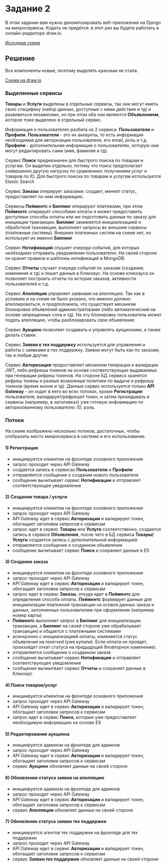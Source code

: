 # Задание 2
В этом задании вам нужно декомпозировать веб-приложения на Django на микросервисы. Кодить не придётся: в этот раз вы будете работать в онлайн-редакторе draw.io.

[Исходная схема](https://code.s3.yandex.net/software-architecture/file/arch_template_task2.drawio?etag=11d456142d50853451c2e6001736c0a8)
## Решение

Все компоненты новые, поэтому выделять красным не стала. 

[Схема на draw.io](https://viewer.diagrams.net/?tags=%7B%7D&lightbox=1&highlight=0000ff&edit=_blank&layers=1&nav=1&title=arch_template_task2.drawio#R%3Cmxfile%3E%3Cdiagram%20id%3D%22LCe462Sd5A9aS9d_lZUV%22%20name%3D%22microservices%22%3E7V3ZcuK6Fv2arjr3AcqSPD4yZuyMnc7w0kWAEBISCJDx668N2MjSNhhjywM6pypNjDGOtL3WnvcvUnv52hu3Ro%2B%2Fh53u4BdWOl%2B%2FSP0Xxlgnmv2Pc%2BR7cQQraH6kN%2B535seoA5f9n%2B7ioLI4%2Bt7vdCe%2BE6fD4WDaH%2FkPtoevr9321HesNR4PP%2F2nPQwH%2Fm8dtXpd7sBluzXgj173O9PH%2BVETG8vj%2B91%2B79H9ZqRb83deWu7Ji79k8tjqDD%2BpQ6Txi9TGw%2BF0%2Furlq9YdOKvnrsv8c82Ad70bG3dfp6E%2BcPzx1fp6qn7fj1qW0eidXZ30SourfLQG74s%2FeHGz0293BcbD99dO17kI%2BkWqn4%2F9afdy1Go7737am24fe5y%2BDBZvt8btxR5q9m%2BT6Xj47K0bsY8svq47nna%2FAv8O5K2OLVfd4Ut3Ov62T1l8oGRYZP6ZhUyVNLJY4s%2FlDunEPeuR2h5Vc%2BWqtZCLnnf95dLZLxarB6%2Fkt3G59%2Ffx4Onj%2FKN1h0sP09PL2zAr2bOXchS4AgsJbt27pyubrgxB7l%2B3WBmEgYXRLH5diJLUsuBEBeyhPxjUhoPheHYl8qA5%2F3uCR72DappRq0cXyeAtD5ZTZjO83%2BnNcNfdtxmJySgBNkMfTJ2FHNp%2FKb0r%2Btv70H2jNJmteMU%2BAZPR12zN3PftV73Zv3XlVwU7P6uN2c%2F5a%2BWXvWvm%2FGfV%2FTL73ufft%2FgoKxD2RkyZXR%2F0e6%2F267a9IV17S6vOdvVtlK4s3njpdzrOx0Hx8QuY89ULEUJJ7j%2Fy7b7O7T1WdOhB3H7r%2F03eRs9P9c7Vw9WhfcvN16fPIzHwFGWV%2FA%2BJZnDrRBQIsKyE1iluvGIQisEh953X4Ws3rCgGby%2B%2FyKktI4Q0zDJOnrvTtnNziv2XD9%2Bng%2F6rvR6uFqcsnlRq7ez%2Fm84tVHvjVqffXb63WD1mqZuz%2F4KWutOaPM72UKHQ5Lh13x2cDSf9aX%2FooMr9cDodvgBwMx2OIFSi951CGez%2Bvvjjna9sTUbzP%2FSh%2F%2BXcR3U07DtXaXzYF5ssLmKrjCPnAy9fPUe9Lrc%2BJ2q5122NOVCLXXJcDd7U%2FRoF4p5PZPBy5R6LXa5UXq7s5bRUiniQSzweCZkz%2BsGzn%2FbXKu6vAVyF3c8uXjRdDpufb79W3cvaP6vUZecne5d133JeGwFfN3%2BtUec3U%2BZD5qlb%2FRglJXemT%2BpUnjx1nAx5avr4xbx5vzo47T5Mq70%2F1sX%2BJHYrKX5S2J55kSKQesFVDkG9kjNEc0YEwcIWyxmmMNIABQtQRhzSMClgrlEwXN%2BCNCT8x4NNBiNBvOmMLE0gAxi7wAAijS9wlU3JAMVkAD1lBrBABqiQGe6qlMFQldifNezXBWL%2F4%2F706O1v92Vw0to%2Fevv6axy2TkooDCz53MrYv2XsA%2FkwGH62H1vjabnTmrbuW5Nwu%2FUy%2FFh435zfxt1J%2F4f%2BfThtTanfO91Bl%2F692%2BnTvw6G7WcPyfy%2BvSSRgWh%2BziGAXxQBflGM1KR2F8CGDZ3iyAxyii8u1HcP2Cwx7Y27l%2BfHlC%2B8z56ern%2Fci1O6ZLpACOwihEtIKCkhUREpaz4xUXnNxAQUEzUGxUQ5%2FTftfD8Nb%2BrNP4cfdy3z8%2BVxReBkBArIS2vc67%2FOpUOxhcP%2FE7lBFMXZyVLfXnxntZyTS8v3ZkL20Rr3W%2Fa%2Fr%2B8v3XG%2FPT%2FpdTh%2BaQ2As7qtybTUmtiv15zYGthi8tqaOpF18MRn%2B%2B3%2Ba2%2F%2Bbut9OqTeG45mouU8AEGnPHRb0%2FdxtzTpTqf2OUHfMrsdR2sKdaL978jTssDTbBSea4fwu8sHVnUX2VEfS64IsZ9qzwnPOTzu3f%2FnQFBt9mn33%2F9Ru7h4BCszebCxnQEEpT1oTSY%2BIRmhYMRYQM%2FD%2FDldnven%2F2LvGVZOup%2F2z4vhi73VG8biygf1fzP713OX2kcrC%2F1jeXY1wCJuBqKUd3gUiFzb2Ej3qNN5UDhtxLGeFINYSaokRGcsJRXQSXQglIuxC2SxQxLgCZeQJCEpn5Dk2mFersDcMiNUnEULNrOa5XJZopKNQFoZayKB6WvYQmda58%2FjpDHB0%2B8nazQlJZU3l3h7yb5OfxRo99CaLevxYCxY1ntjGNVmgmuusz4zwDrFQOKZeyz2lB6IBpi1Tj7tDDNJHMCiaCaU6YRjsNnBZdHWL0tu085UeDfoxQYfeSOpxda3tqBXp5WRGcojCvH99JAJszm%2BtLKA%2FU07rezt90v%2F8PX2rHM%2F%2BXfcuD8%2F6U2e8hoZX7PEzBrzaJZYWARcZLx%2BkWVYJBNhkdVyhS2%2Fa9sArMiEoiKgXAXExSMkU61A6NlrmVIlIq6yBtX8VRM6bylgA9BcEwuph9Bcc0gdjHmA%2BNQ1sSH1EIqw5I5ccAcTUocsfZEhdUDpj5hUFZI8JA3Eg1BsahUfWhObWoVC1ArkkAj8bIt0tcw%2FsGKpAIVgXMkFueACyy9chgYIl1A2QICesXGGlSQCkQiFWU%2B2AQlRUlQAxjTDKKsy0SrU7hK3aMZtvKADu5tcqhW4vdv7iWWmVcxSYhpMphWBUEBorhWWmQ3UezKzIQ%2BZDasjVDLlKgIyEUY9IZABJTrpCkMaisQmiU05xiaZexUHPAG1cwmCE3jHIWoUE08Fsgz%2FuhCTj3HqKpQKFIdRCS5LiOqd3KYCGfBupLfY2xfTrEwFil2BStUNFPu%2Bu1cpK6ahI4ItomiIaEzoyChbhr3OhvcTcAxgtayoJiEm0U3NVMCcIqts6rYKY7k%2FtxcpsFEI5DWIHdYirDLjPwOSOcS2XMp%2BiXrw9q6EMLHLKGvQMxgk2URyMtq5Ci5B3zjZij45PAfOdfiCxTwiCEVqbaXgFlgh4h1ZoDZkpc1tKIQSkEVym%2B9whtgNhdASJL1lgt6CZCej%2FAZ1ydgsA0BS21YCkRq3NV5v%2Fn6%2FTO%2FH%2Fw6O%2B7U37f3w6ixMYYgM5YdjY8%2BH5vrU%2BCc9uUA%2BuLkY2FwZyP%2BVaCB%2FtYyoKtcyhS8NSyqMj6pW9ef33c3zvam96bUn9az6AgKAjJTJSBm1i%2FFGyiYjJwQWBD0PrZf%2B4Hv%2BZfZbrRfnKV4ZS%2FOdAmNVRI%2B0c6R8UKewa37v%2Fr%2FnflyMQNoacrPYOD8CmxigxGJpcFcwGeiX8JWvQH9kJKI%2B3KRMM9obyVhbBQz3b4hSGikbAEppglEqOKNWopREqeKhVJ3CJMNf6CFRikcpQwd1KdEoBfmcJUpJlCogSl1NumOfZbez2GOZgjWk29faYHyi3FQex9M7cqzff52iVd2dJfZI7JFuqFmMDlF1sgoVl3NTx6WjCgA4N25PoxuUbBsPul2eVlsPT%2F3BJ0Jfved%2Fz%2Bawcw1m22YrK2L75BOsAn0TCLDOWlKrjIBQhvPIGZTpgajHbP4oVihXCh3c5p8y566o02jrZsvLgkH1MOF05b%2FZqxr1edU9m75R%2B7VO51n%2Fj5O%2FvEfiowiwwQgwP%2FwGq9BwcpyUACvrcUIm%2FWSi8ccaDlL8OT9Y44O8SSX9wM2SQ0hW8u2HFYaZTWBcnAlNWlddTo9%2FYeJujJqlqqP58q7MakxuuX9KN5f3BxftxmlF%2Bzpo3Rz0z9QVyQbxlB3RVF%2Fxs3QhB9sHbLAHQ34UshVcomum%2ByNsT2JcRpaGsPdje9kYlPYfrOdR5WRASKNb25tq%2BneYTLSEkqzXLCPTK9LQytRiuHe5LlNYRWWTXv0YkB5cRRwznsVvagRv%2Fub516JWNUTru0QVs073ofU%2Bd1tItWxzMfJSsbFfAbGlR1FNw%2FshbvolePdAQ52F18ez7gwuS5u1CKnTQB6cvS6a9RdBGJgszLKJLax7PwBJgDKbRHFjegVIm3EjwnpZJypS3R8ZY8fslycFb3922THtWiXJjluJUU7YMaBuSaG8o6qf9rxYyQo3rGTQyALj75wcgkE1VQiDntc%2Fa5%2BPJxePqHQ9aOw9%2FK6%2BXeXGukQmLqvEUrD7IzUCBZcx%2B%2BZl8O5ngkDB25PmZeYIdBMxyh6Bgne%2Fzry0KVLj4pv1FcHHnSTKCILh7%2FCsln08qZtAbAiL8cOCf0tebE1MtPKSJhUw%2FyBNUM%2B%2BrRm8%2FdmlSmlr5oMq19maiCmDzhpZwtamRTdWVSkL05td4dGn7s%2FGkfQZWVhY%2BlxvZ2Ih7Hl1RIwjvXWkdL%2Fao%2FOp3j%2BrG3kdtLoh9ZpW2dB0xXJ%2FpMa84B6EMFIlR4jliChChy2WJIhiH6HETlwrJVDO4LmsFT49tEaxgyUZIQY88vsesaWWNQpaAIuKKK4sJcwKdxXr4WTfXpD9UzTsvIx6xy%2B5Hb%2B9GSsQlZSp0B9Kzx4D90CyQlFZQdPKKxOykiIFUMwChnU3KGOBTvTnyQJsuIepVg9hmGKe7SiZgmUKoppl2mfEt9%2FzJkQkzBONk7bx%2FlxpDyt%2Fny4eer%2Bvqub5jvCEZZQVgyDD%2FZGe%2BQBugiSKghAF9omdqphlyr9kiHMwgVKWDE%2FQ1V90joPby1XaGOFRi8kQVNYF5pEOdYiOnzngiWchwg2ykWvYwgmmk%2Bss5Z8nKXeUiG%2B%2FNbXs%2Bq7j3%2BTgDi2yoWtSDV3XyIqG%2FDTjVbkJaOh63r0o3Vhv%2Bs0hen1o1XXz8bAvG7rKThp56%2BITqI6UC9qjZx3%2FMD0s7P0rG4DCkVyzVRBZIMNIIotElpwiixz1vC0szXLZOFjCgmEJyp6VsCRhKZewNIsge1UryqLVsy%2FvqEJNf25Sl3C8O%2F9x7iO64ZD9XCrUpWmnENVFbPEWO4D6fxLyHMTTIU0MJ9cuEYQ8IJVbQp6EvHxCnquJrcY4hUI2jcIoqYk5UKNbZWxay%2F%2BA3i6CIUoO5pAQVUSIYgqJ6ZJjTDVaVCQszXN1DBqWRKLSRd26%2B3zTnu9Pvvf39p%2BVUWXyVzrHJSoVB5VmtmL4ntA7C0MEqSlqRyAOSVe6xKFC4ZC1NvNI4hAhul8dSh%2BHpO9c4lCxcIj2IlWpuJ2yjO35dKYG5RD3%2BujP%2FeB0eqVEL6Kl6WMC0Uu6wSV6FQa9Fj6mCg7owcN8kh7psasKlspWlpgoRQUL%2FgtC9PZKfPKCwkB5ibgXoZNUdSid2e0hH%2F%2FCQOC9jVxmavICgTeEWm7dgpYbJ7bcwfGYsKnjq0cvMHrXTGtawhY4%2FIiO5K2EMKE55Ww1SvxS4L%2FM4pkMO40hBgG5PDu6Ig%2Fm%2B%2BX5%2Fp3%2BWPmojp5baTbIXLNMfuxSeeQCqwVJDPn14EJBrrsY%2BTSGGs3g%2Fd28r1diyyh7XmauynITufEaeTHta8W1ZAHvFu5xadEJbjTx1Lkm0SqlU1couvKNz%2FvlDt5zSQ%2FTvs4GlTVnUl9DfnnZd4sXdGaLwvFno3hT%2BiJIGNtlmu8qgkHcioEnz56aLfT8%2FfsTfU%2FNo8uz41J1khueBBroJQbw4EKF4MntFyp4i9KhOvB%2BQlDdRhpDCHZbq0hkrk43WIYytJMhbNb1SkvBVAtQvGBNK3ZBSF8LAe8WsLXrzKgKQukTdKghcGSvX2eIbGfPL5UftSLXOBVahUEGTkaFwad%2FlOkf8%2BD%2Bz937n4OLwXCoVnOjwiASsoVcHHgPrlT2bf3gDU6HNsH7kbZ%2B5mz9TeQmfZYF7zbA1qdztD1%2B9Uix4bf%2BFX%2F7Vd4O90628sSaSYmAn8kAHnOf7Lh5DE7mDgHPsudRSO7le05wu4sNxO8u1tWktjc4OS1syEp2O4pZSlTTH7UCBnwm1ewIlhGZAkS9J1OA8pACtL0FXytsX6Q16KOwGiiGjGkMZFYkWVMmS10lBu0gBs18mhpV9mFSlw4Kaha0XH9D3AIcWwjqJpokakENYyVqSdQqOGo1Xlr9gQSh2aADMBIhGIaCWxpLGJIwVFgYogLC%2FgtJZMLI5H2PCeLS7WttMD5RbiqP4%2BkdOdbvv06RbBQiYWlnYWknW4psBlFYAT1PyYHU2%2Bft6c1ptdZuTp9PmmQ0wJeHEqQkSO0qSFkqd5KyXZJdcYtoN4Q2IK6PlcSA7WvYQmda58%2FjpDHB0%2B8nazQlJYsDNsStt32Z%2FigwQk%2BHYNn0GibRwr8VzaZhVJtJLrjBeQP59SbAcpOEFhvzMVRc%2FjVPN60g6rmcP6Mqpxcw08foovX6YhTlIsVGb704m%2FN6PxlRj1Wn%2FwHSFQuP2or60yrTmpEp5eGdz7MvFR7GZyL3SEtU0Jh8HQSYVWDRdwwJO1%2F4ZNq7%2F6xd%2Fnv7e%2FP8%2BIrMgy8xiaerM5hUT0dz4Q4By2JCxdlqYusSIo8pD6XwwXu%2BMhdV8GJvn1W0uhAe%2BWGHKm9fwqJTCvgfpJAoIbt9BDfjF5qRFKlWfhMxcVNPy4SBMrWs23KjA7oK0Y2yDuShGqSsOjPKDdXXjHYb%2Bdqvd7Tv8dfLxflPZ3J0evRoGHoOZvhG2ACCyrpGNVaxDN92AA67xDLMwUUPgaCJZpivzcjdxRzzSHJm%2BAXNL2eWuJRzUMwChvbS0G4CViWbCsG71jwVukkxBm8B65RSPffGebXnDerj2spSskbKJBF%2FJnsUQTPLuu7HMLgwC7DE4lBN2iXjpTn67l51rl9OR8cv%2BIEcl6BYaCGoQ1eW%2F5nYz%2BREIHeAq25K7igOd1CS5s9UR6o47gDFjPdpzRwscxg3nJ%2BW66NcxQXItTB0inTm4G9tyAVzj6fkghkX0AjFAJRQYuj%2F7dbUs%2BP365%2FG3%2FrN9GZP%2B%2FjZCZvC1FT%2Fuos0KsBVl0ZFgYjBJ2l%2BQRNoVYByFmBV0EOFvOJVurSVdhOtbhchOUQEh6wEM6EkYl38%2FKs8nX20Xx7urNfBydHzW1%2BM9z0G35Lu518s0kAAFy5u93z87Bu83%2Bl0gQDvJ%2B0uEJJOt5Sc9PtAgHcbog%2BERoWnmfEOXpSF7gJJO%2BW8BhJNfzaJx5GVX76%2BjvzF%2BQS6TSm2eM0nNpG7Vb0f9YQYVG%2F3G%2BhsdK49PJt7pdO3W%2FNgsBNmGEe%2FIs0wcNWlGZZB3ogkaKzB7xc0gWYYKGfJB3caFC%2FUKGKi%2BwNHzwkoHEdEkTGyKnyITZVnECjXLg4GaVw123vWv8br5fnX3clx57lz8ZhdG4ysNF%2BJSBIAFy77Nljwfqdjg4H3I22wDHLpJpKTvg0G3q0QGyxem6p4fBlFjnxSJJAde08PbaXeKjVP7hv%2F9tTGT%2BdgWsJQJx0WnnaxoV8ERleRP2MS8KKqbuci3%2BaaMdQZwLsb3HFE9vOLoZ9fBCHRTL%2BQGFAqPC8jcbTzm4zuzNJZB5X6D3fqeak3PbwpyYJGWdCYs4LGKOM6nfhsATr4RSEllUnj18GwKAIKQuKpNgRRB7ItJepI1Ckg6sw%2BTIezPEvMs51mry3ajuKyR8xgBWqHsMs0y2CpNGB3JwheweVsErwkeBUSvOZeHy%2BGUlt8TEISRkoWIEn2ZJeQtCOQdDXpjqUl58AJwWVDKPQcWr1pb1CvHI6Pjyely9sX%2FfOvdCBJ6NkV6KG0ocK26osDmMA2xwniUqt5MLmodeq9k0GjNGi%2FHn5%2FjbLR%2BYaZ8IQ0oPONoUH%2BfjWGiB%2B4LnGndaTU%2BSZ4zwO3wxsbQi8%2B1GaNaEktftKdcLwo%2FCyDGU56w174%2Fj8ufs93QVDy3PcmgpDgsuKP0CNSduuaaTSzjLJl8qKja2UlhmhutbNv3rzoF1%2Bft9r0z8lt42z0IAbRIiwZM0NWZOIauE5xI1z8iWvB25tO4hp4PzJxLYOJa5tIjpe45u%2B6IjBxDbzbgMQ1j4bA9DWNoqe1BUNQhAVIVgODLKmSWvwJahHkxZ%2FALbSI9vy%2BqZ5Zf69HN1d%2FcensoWXWx6BvM1twvj1nCm3JA65ymDxAifaC0T6K%2FmoxaC%2BwCQ8oWEAKYh3sSu615QEhPiiR2YtMNSkTx%2Bt%2BHI4bFtC%2FmwwRBbz8FCG4XQ8oZbKjWEHhS2CJ4uVt7%2Fr451ozv%2Fe6f9v9P%2FdfHSJLYQsqWFggL4K5%2BSG8OTtZeBFhb4nu16bdeATtrzMQv7dYVxPaXAg1ZN3Fr7jqLiLIiKr5m1PqvMaSVN0FKCEyiZB6T4bN8xA2j9eMohv4eBaf5v5apz7Cz5FyG%2BctAvVKAeZIRaE9Zq4KaOprUHwzKVCTaYgS1PIFaoH18jTMMT4pL0dIcyPstMupGYCSVe4rvAY3yfmqFP%2FVlEgTAKmMgoBxYrsEurrlB124zagJmBu6Fkey094TUW%2Bbdw3N2us3q7XD2icOleyUh6Se1Utvan6%2BwxYfNNEMqMBej8HtCK779nbe6nwehXJw8%2F2nGgsYyYSJFylBZ7MNJwpg2Cs6sOFxtMsg5%2BpJe%2FxbOfn6%2BdcxKwf7b%2B0wscikkwqxYrGrAvQQMFRI74vjOQDXJUT0MA%2F4E7znK%2FNydHikY1KLvX1Tj9Wg06B0CMOl%2FxCFqNmHm03218sHdHv0eDm8ZSAdUDPKBgBEqlqOIz2LXB0%2BfF3qzfP%2BXa8xPkff%2BDbMI7c9FEVZMD866SKzAaF1gp6WGFXROLIBA7c3pWxA6H5CDMqScTDh2YAbSE76bezAuwUC90tfI%2FEnryv%2BBnPRGsGuHv3UoH5lLk6P2tap17WUmS%2BBpMHNxcofXAH7hmNArOJQ1P8c9pWP2woZVM3P9oM5uBo%2FGGJy5bdnR2gSdmK4Di4UZMFmix6D9zcdegTvRybLZ5AeN5Gc9JPlwbsNTpanR1R5nmG6pjUokzKos6tCTdqgj3iuJ%2BJyI1Mny3yjS8VFY8UI0qSX%2FQ33QV50683i5sWmQS4%2B9LfxHrn%2B3a1f1%2FYvLmslNQQx7mTaUQQuV5kkfpXnco%2FvfWlHye0uxOZJ5R3VBv328%2BPw3d7xXck7iiIkjL2lY05Ikso7gkVEJh5R7%2BUwRl%2FMUPziIpOR824IlFJXObB5NabBuQ28cZ0hlRkPzea3uAbkchL%2FjoJnGi4j7NeRXbCilWRslE2gPt7NwtwG14a%2F7z9Lg9LVT%2Bf6%2BvTns6NXm1clzCs2hFtz%2Bzr9UaCGQnMQa60wyiZreRlGtZngousMiUBtn4BqGxxHX%2Fn98f797eSr9v7TH9%2F93j95P%2FzOQm%2BVks5kv5WgiTk61HQmnsgctC5xO1PSCoMG7vnqMCjYSyWxxU66l8qWw6CzoP5GC5JusPvuVcomskHKNDEyNCfRicmRwmXNNFSEvZ%2Fcg0oMUlYRMS0Dm4ql61Aaj47LFjEUHS9%2BxlC88afaOqq8kv375lXnpfoxbfZ6N4J8xxFWmSEBka5jaJ1y4DoO3N6UXMfQ%2FaTtOu50H1rvc%2B1bOo43l5v046rg3QY4jun05SpFZGowkSmcr7nChWUV15pC1Fu0BdX013N4H%2BTHkhVvSFgEafI3VITdxhBGxaBrXR60rNsW%2BartP6r9vX%2FGEX4x80KJCAvkRHChss%2BJwfubDieC9yM5MXOcuIncpM%2BJ4N0GcOLqLCPJiUlwYgRpCsGJSaUYgXcrJgF3e04UaSeCC5X9DNzg%2Fc0QJ6adgSs5cSu5ySgnBuTfKhQPqv4SWfu1GZoBd4G2Vm94mrR1rn%2BcPP88XWpvj6R7abTVn7rsOxSwtRGYlqj%2BZxnov4ARUBWEUQyua3BzgxswyL5DceT%2FbC4jqkKYJEBN56QkqQygx9rgejT5%2FXlp1Zras96rPg4sObBHJgAVOAHoovtgk8mj8yfaHPZa1MSdCGTFNMlDxOQ1TyiC735%2F7EAE%2BUolEEkgKgYQueE2z5XXpKwkuukP36BH8TcbMn0fxHReSpUL3hnUaWsNNC%2B7cXUzto2Chovr%2FEfdJd8tycu%2BpD9mUHdm%2Bu%2FJ%2B0ua%2F5OI7iG6tt7T500g8yVhxmBbfn%2FXR%2FsnN3f7X0b766x2un9Ta%2B9GGyKm%2FQq2eB7VwbIPtwNx7MseTKRhUWx1Jhyd5dakEIGDJN%2BjqvlBhMY4lfpJx1p0f7VZwIOeqk9pKZIktGthnb%2Fe32CEuA1HaDcCZCHG4SIC5SlE9DX%2FjzFW2O5SKtBPzCDAk0yUpJ7kYP9NPE8y%2FSjS%2Ff2q7rPNM%2FluPIRYYcwjm1x5P01ij%2BG%2Fydvo%2BaneuXq4Onw8eGq%2BPn0eldxAXppp9sRi6A6aYJpYHAxelri1jPjjiSu2M52AInxDkN4gMqIomxZsKzvpdy2AbxfQIOrzwjzPzmMG0ypQqwLF392gwmmgVegic8u6YJHHKGJh%2BoQC0CrdYuS46Ux%2Fe%2BxUj06neFLTvuuV00H7%2FDYLRWPEc3Au1sQCVD4dbJmOk1qWECCcB2U7eMtX14yJXWwx87cbFJyhhUmbiXBopHqwTXYW7AYG6NFJNe0F7zX7A0S3XmLCr3FiuiR4s3J8aAZVyQhihU1m%2FC8vWElpkuDdhpgeyuAsH%2Feg%2B1z5u0UWTUmMsOFMehqQwZTUHE%2FwZkMkueYIq10tU6DLBLw9OR21KOjM2PmKOEMfvF0rIjwT%2F2Acb8YF37JlByHZz8AWP%2FMCWdCQk8Ts9hBu6BxhMsh7SFWAxGyxIB3Gry1ROhcozbQ%2F0RA4H10gTkOufqfMQ6V8pt5kMGbYYlABJJ2c480om3%2BKaSjLt2h3G61hhUsQMig6YG5J8XerlVp8YM2fSiCJS4o2wEaTCNANODjbxUKTKGTFBKeBNgeCO81iSClIqtKkMWhN7MfV%2FsyljeM2%2F%2B1KvUkEUVGJX1TclsBp9ZsF%2BjLKLO88ZXnv4EzYiDHn8kE971nIUbiJSRBCGPBJQAPyMI5jHCoMOoC6K0FHgk4RQWdmx9GFIsG9R3cIhFSjjAELSDAOEcgGkjgkcaigOGS5fT%2BWaX507RiToSdRygDdNIJBSg025SVISZAqHkjR3ffo6KQEKQiksMI7GxOEqHrz9hBdfF7iUe%2BpcjE6He1d9bOQOowRUy6GNSh3WAUWJpZ0VnBdIDN3GylMKXc4eM9X5w6LXeykc4fp5p909IyO0XkDilbU6eUtv3iT3c%2F7vAnwbw2Rn7w9ukVZ5fTmTYB3GyLHOOU8lODtTafsD7yfEO1YZR%2FRX0KTTDaRm%2FT7iIJ3CyTubkVqdJqJv1nN8jVZvIa76MwzRxR2kh%2BbRaJR5zdT5sv4c0kiSFaKsyfAuw2RvJwFehQ6ewK83RAJN1nkRzNj%2FBgm31USZAYIMkBwMkqQUHpvbAzp%2BsOW%2FduU4Dp73jEG5nHy83Ob%2Fg%2BGn6JbvEbgEQQyxUbgsECG8B5lglhTNzyhdhZ5YNb5DmeJWkO4OiS1ZoBagyQnq9wKuIbi4VavVo3ugUgzYx24FKYLJ4j7FuOybVAf3xF%2BXCNVKRIkXMEQxlO2ixUMETidHZVBeE4XXMGAoFLzpCoYfg9fe8M6HTcuduFCBAlRGbVPw5yECC1cQJDfSabF5CctppjZL7G2p69DSg1TsGlRqo3X6nmbWLU1X2IOIxeTxZa%2BA689AK0tzZrer4bRIrWFj0K1hlZmy9uJBSUaqmrZABQqXYkjkefv3uORdf86aJ%2FcWVe%2FH48VZCPdTnSWJhZjHpUI0DQXzl5RYlB3wJXffjLY2s53NHAwWOBOjciErhMpS2XtliNmy92u7iLa3qH92rP2p%2F76etV5RF8%2Fe%2Bcvd5not6lixQ9EWFUFOvPAZQnh9UzZlxe8m%2Bm48sD7SXtCu2xWsqXkpO%2FKA%2B82YEY7HV%2FiqQZRKijdP5rx1SnUCW4HKl8AzRuMENT8RCniLPYoUuOTGYDpcEJNAw8uT3%2F2bxo%2Fd4S0m7Wj1vttJxTTpQ3pK1fT5GZP8D2%2FEkN3cEVDkKREd%2BHovlKIEFL9zQGJzj%2BXSUE5KETwEIAKogB3Dusqh85e%2B%2F9wMZTCIfIauPB3CCSaAfYXSwiC%2F0zqP4cHVQWj9qU1eh6OL6yHwkGwqgiEYHBFJQTnH4JVJA6CQSEKgGC6355KadaVEK37JExHhGlVEQrTlfO729fTt69q9c937elMOz68%2BCweTIvUlMEVlTBdAJgWqCmDQhQwLouuclcomKazdFeAMlM24zk9vIKZFXNd5wNY6etsmNa041gvViX%2FeVGVzk31yro4PSaXXa1%2F0yqeV0QTqZKDKyqxPv9YrwlUyUEhWof1PHArK%2Bccgm5uxV8oWdkMu4uZkroZgmtitfW7m%2BtHNHn61LrHj7eNpz%2FPw%2FO93CM4Nzy4hHWB4V9wTSWG5w7DVWzojBi5WZ8CQByUovjm29Lul7ovyW2J72DMkx%2FdULzq9bXwYjByoWmpg7achFgEgFHAzoxJjWyp6Y2x1v2Hri5%2Bvt4n7fPxxWuoMvSk87cQk0dKDFMcfcOrkn2daMVuppO%2FBd%2BQVIQyiFMbyU76GVzw7cYR94%2FgmqQ7%2BtivNSqjq0F9ncrleOn%2BKxdMh9pIpFbVXhIwX317Ibo0zP2B%2Fm3c9Q7uz6%2Fqt89%2F269ZSF5myU%2FFAskPXJQQkJ0y9wXvZTrUB96PTF3OIPNtIjnpEx94t3Dqsi%2FZglCOAL7gbkWDnxV8qFB1eVgyYTwilgYR%2FsX9k%2Ffa3%2BnjydP39ftb3zI%2FMtH6miNCkVYguCjZJ8LgvUyHCMH7kUSYQSLcRHLSJ0LwbgNqeOINcXKVPL4klbV8WTBu20Rq0uC2Uvdq%2BvF0YNRaN18HtwNUalRQFriNSzIRmVAILkr2uS14L9PhNvB%2BJLdlkNs2kZz0uQ282wxw2y4n8WwiQSs7mONkeO7r9fNOa2rm3dfV4B3%2FHNfebqws8BxWuBpTTRfHdOCyZJ%2FpgnczHaYD70cyXQaZbhPJSZ%2FpwLsNcGcmHcZTqDYPCjWeg0pzYr2kjV9Yb704YvJ6Pxl5W1Qg2ttEnNKgvZP2TbtVfyrpBz%2FnQ%2FX2kTSvnrJJe7oikPbAZck%2B7QXvZjq0B96PpL0M0t4mkpM%2B7YF3m4Eo3vZ0WDD6iyBW%2FnZ8QpuJP5%2FUX34PbqeX7df6tXr8fN06DlXLkQIZiizHAJcl%2B2QYvJvpkCF4P5IMM0iGm0hO%2BmQI3m0kb%2Bc2ffgkQyaPUukz5PFlT53%2Bvvqoa1X1BXWsxkSpZYIhETOEgECDKhKDdnBZss%2BQwbuZDkOC9yMZMoMMuYnkeAzpL9USyJDg3a70khIu7kdnW27UYatBHTScn5bLqD4OZDp4edekBzYg3znxDE%2F2XluFo9YIQqq7ZJqGL%2Faibt19vmnP9yff%2B3v7z8qoMvkbqip1F0dZrSkMJdivD5SwhfmdNBC%2Fk9jtKRX7VkJTyZKaW2VTz7Q37l6eH%2B%2FM6Ko1EqEixEgEMJ40qUFVoDzIOVXUezmcUxU0samgA6zqYYbFOOpH%2BWrSHR%2FU8z7BaR3DMIMRS8jUodYD4HBEHMegJhBULAkqElSKCCqzU%2BeHam5wbscABup2KhhewOYmEl8kvhQCXyp0U6%2Ba%2FyQ6KWDHcEdFZZy%2BZgN2EJLQI6GnENBj0eFYrwWh%2B%2BEK6LX1LseUjuwYPCG%2Bqh0ZiWHTodWb9gb1yuH4%2BHhSurx90T%2F%2FhmpOKr203F7qlm8ricrXcHpxIt9OqiihjYSijdJHK8hHqyGNib8QjTd5kvLRNg1y8aG%2FjffI9e9u%2Fbq2f3EJ5zZInUPqHBnWOVZnYim74Z01VTaSq0Kx3ARtGBBOID1BwomEkxzDyQ5CCdBGSzSQBOupEkgkkOQSSNz0u9XZ5kWGGk1hehqpQgM%2BINAAaZISaCTQ5B1oLLqHKj19y430FBpoeJ0GnK4mGGoM6USNNCjPYn1mIr2o4E4GZzZKL2riXlRk7yvrRgUyR4S6UWVWmtQicqZFhGrWV3jvB8JI4TypOHVVQaahSUApKqD8oxI%2B%2BPI9t2aw6KjDYI6efuxG5p9JzCkm5kjPKw84JjhFXDTkyHixhJx8QQ6LIzsXLwYsJg2JTqCH0UQGjSWaFA5N%2FoVXdHbEdOLgh5CykQH4kaFkCT8Fg59dyKVFGPs7d2l6JtQZFcITGS9e2ypRxWy8GJiPjTUN2EzVTGovoTZXMmL8S0zEGGuKyYiEyg9bEBowVoObZUllQSoLWVQWdj5THqtMaS7RCQItD12wpgBllkkwkWCSYzCRMRusEkZrgaZiCMca2dVRYk3BsGYXvByA8mLyNpBwNJGJsxJNCoYmbsjGm0Vjn1fhzgYnbxe%2F%2B5oNQ4x3zlBMKBMlOSC6PK22Hp76g0%2BEvnrP%2F57NYeca6oPi7GHF3x2P3rH5iAPWH7twub6%2FDCrt6ZB2km04MYPaKHDiR%2FCwAT2enUIWM%2FKpZMsBoH8iyJGqxTAuANwnIGFoER5V3Hm%2FdF%2FDeqF3SCEau0PAVCDBOwQ4Nut0gzf7ubHvh5%2FtoVI%2F6WEkOg2uRd5OkvLz9vP36NS47VVbpWPj9OJstH9UB3GR3YKkZ1%2BZbEM8FVgWmDCQSRJaFwCHtiLj1ri9ECeNp%2BYHzfkfpGb%2FkCw3EEjCSmTwngduR0k1geXXVWD5zaSkMkRkNOXRYxEWFjMjXTC%2FzIlNJgNvN8xoHjmZzPlDBU4miyBYbNsNIm4yGXi3sIZgefknnsu34Z9JpvincDKDrIWGr2nJSGa4VxwAAk73IgBQxzHdC75hqI4xdv0hyjOhZwxsweqrPHCaAq9zegsZQjWTtJUN2gqQHRfP0ps5Dd8uUF%2FgmLZ0%2B3PCjbmcO%2FfIjhBUwI6uGjcplpBCmA6pEJJpZY2QQqj%2FmSQkNWuEBKX6SULKJCEFyE5WCQnI%2B6p7M56Rz4bC9NAfjcqloc2ryo6wVMA2p8FSX8MWOtM6fx4njQmefj9ZoykBvK6ovNjBhbahLbSKpQmMuD0FzeRYhmoLtriZHHGkJWhEI9bdjICQCrYSkoaudXbyenJ3it5%2BG239%2FWuy17EAacCuNCyDzAo1St3bPJMb2M5MWQeT6hTO1cKHub3x7F7RIT3svekXF0poWIlsFFSMdJYqNECKFFIGgjlxyNHw9%2F1naVC6%2BulcX5%2F%2BfHb0avOqRHjLWOeW375OfxRYGUTvCkvaDLSzCohhVJtJLjj72EILTvjVxjFEiMDVxjw583pfXlfbYlzKCMhMTWq10fHHV%2Bvrqfp9P2pZRqN3dnXSAyJCamEWG6mIWW1F3GqD97v9FCnsZuOxKVaVswP77b3WtPvZ%2Bs5GrRqrpYba5zWxfsb9XFJ1vewihm9X9bICtbY1vLPjtyqCM7w7%2FQ82H20ychLlQpQv6kHlizEotZ6UzO%2BGy5gD7juRP2VxofsxcA%2Fhby10RejKJUWUNmhQuTUKpBMGd%2BPDTZ9yuNTliLtZs9erkxYzsdgZWGlaraaSmubH1%2BZ9hpPi7f%2BmVQub8q3V5zNHveU2KbGsrBdm%2BvhawcZ668Uhg9f7ySjqIrBHWY3ktVMZj2d10LMsZicPnWYxv%2B3C5%2Fh4jrul26vb6XUjkpJSVhSF762uAbaue2zcHbSm%2FQ%2F%2FN0KMtPjSM8exR2k2luuJdXnQQoz1Mxm%2Bj9vdxeeWzBbiUobCXGraGve60xWXck8cPjxMur5zZkTqrVgobn08OTpU7p%2FMNvr8PEbX%2B%2FdvoyZkymdTTV2jkRqm6l9skwBN%2BRNSSbXz%2FuE%2Bqnye1r7%2BTFs%2F1suJ2gAS8viQWz5XVqCyD64sr%2ByjnK6szqwslMgocmVDxCI3Y4juV39647wu6wpZ%2FH47%2B90y9cXv9S%2Fq5Po39ctZd9y3%2FzDHXJodC0so9g3PQHqFTYHhrRHDMthkvBUlwlJDWJYhCpukTVjCCmAZexcde9Y7bRbimqyiRg3D37SUuPk1oxIUKJJ80DeXDzvWNXafVHEPOxjT4QmKW9iUw%2BlrXBYWk6FQwgiKlCUWXAdXFfJEMasqY%2BuiY%2BtrhnNhgyFiKhAiIJQOyhFAxRub9iplztepMkG31HMZe6WNUfu1SoXgxUdXxQTi14KLwYILUPtkAICdWBAecoPGpJ1ZluXTzpDm%2Fh5eO7NXdvztXK7k2O2ae2RxQdX9fXnB2W%2Ff9G%2FxKHzfxuXe38eDp4%2Fzj9YdLj1MTy9vvTy7uTY0P%2FHv3uORdf86aJ%2FcWVe%2FH48VhJU5gKemGWqsOofVqJqhiViNgy3KC9AMI6husIIRIs8sDzVpa8w4zWDWWbcApFBVIGoSRz0avPTBDbi2Dog1x%2FaJNtDY5%2FxHcUZQygd9BKQcj2a803Qq%2BFKnztH%2BV9j4G9JZk1CHikqTjb7BohQ77axxG3s8opQ10%2FTTiGLgZHmEpodNHAcpeqxZmNej%2BhLsSzEeaw%2FJ0vFYw%2FLId%2BgBBDL7HgFkKoyGqQnMEIJtV744Lp8%2Ba1PN3NICGbT5XFpOat34QGpLm5zX2mcTaSstovAUk23fNNIwazawJBCWT0psThFhbZltXdNeshJR4DthvzkuVzUsiPEb6D6TmjAmNfaUo010oaXRryGTEnBUVjSyUsRFhGT8Ghhoyaf7eBixPR5EYfzXXs5q3JEbw2Uf94tEPA0qz3jLKgGVsvYQ5aVcUSWwIiPM%2FewG%2FswadfIuFJ6siU4ZjA8DAc7OxGpMYPHBvPjkUWHCBqOLgksrUl9SQ4SotqEpzNCUaokz2UHC0ApCGFhlYsic%2FzA%2BwvB%2FketSSJYweD0%2Bn08863jXBNaiwCvLJ1FsRcVrc68lIQuRIbGEHCKaEz38iH2mtk5WG9srw4%2BKn39ULVn6WRt5DGvXmGnSFGHLFbXIcUedMWvUkE7kTVmKsIXRTD7a%2Bg%2B4c9iSpTUoFBfLc4N8zwxOwj%2BVPX0qRkG1GKNHY7EzKUHV%2FXIXQlCJCP2LD6yQyFoCfXL4dvPzEHHeyZsYSoCenhp5a7wzRu5txL31m%2FM6FFkSu7cF8ZQQw73vVUsr0m7SdnDgbac%2Ftg%2FMs4BtJnX%2BqlhybBXDX0aEFGCiseG2JvMP2UjqyTEgT5g%2FS2qOHsskKN8gFyCJKrh6tQ%2BezyZdaQFJV0eth%2BeWfcJ%2Ftqy8%2FGuPu61pt0OnQ%2B3yOF0Vsc1tFCAFL6lxurBoxR%2BUXuVk1fVI%2BbVULJDQFrhrWSQdBwy2g%2F328gp0TssOUQnj1zWiFgqriDGYLcF5ugbvHlTpfl6ek43249EqojcLRaEcgw1OUbQgtXDRLwOsbKcr1ecXA76BqYKgSx28c7bUW80VpfdrGg3U6Q5mdDuRhntwdZFGzbuBMOX7uVOnuafIhKrihKrTBu%2FnzKU6rRImiGNCfQNFqtNWcp4wmxFVnzdM9fgsaQ7T3x471aPTKZ7UtO965XTQPk85R0VVuGh%2BVB8ZcKmQTrK4yMnik6py%2BTgSg%2BvVK7CPAry0vMNP83gfuyRk%2FzQ4R1DVH4bj%2FTwRNAH7p%2BWSotfNk%2B5O1KRuA%2Fn9Uc6f0bjMPx8SQ7cYKSFA79%2BkCLFaOTv%2FOm600Oh5bF133zSVVIEWMRntZLhpIxNDYFweXFnecZfPleXT7QXmhN8%2BTW4qxnW3e%2F1ndHc%2B%2FGmNG6MwUwK3sb7ZqiTdS81NKcUJBeyQsBwnv%2BeWzUsKHZJDbBtXK2TPrK1TnJAZc4wNlEve4ZjLAhsuPQWZyiwCnepDD%2BSPeU3qw3gMaOVFWdUYceHtyLuywQ0yRYallw1gF5PrCw5uZIhBL5uhd1ikTS2pgS3iRJwPMLw3kbXYvELimCFUVVgIdW862JpkP%2BHeW6Kgyzt0cgm6xGIzyXWBqeTgyvIOHcIMgqBdxhqFu%2FQohqChEHQyKGNMei7VBnVa1Z8VOjNTcw%2FSXJaSves6NA9GMEbzvoMtMZqKRYWORIXFdb%2FHrtU8mFzUOvXeyaBRGrRfD7%2B%2FRil77LjMfsSCdmj811w1zLtUSBU6LrgFRqzmEm9VjTB4a2kWOIlJIOICU1mXsTrTr8zSbem9I%2F6e0yxgMln4DKJ6uK1TcSrijs3hAVlb2SY%2FF5N21okIC84BIpIcON9fHf1R8Ojx4%2Fnv0DxufZ73z1sJuD88cDYsGp4Vpx1N9Ez9stNlzedKIaZ3IK1GYWF9Lqnm66tc8bAWmTEQN6mIzbiKKxHaIP5Gi0hV11gMFhs1CSz19z7BZnUr8Sb5gw8cLgblEa4OWBVoYoArC3jMGL4zqEQJPrkkrsRlp9fZ%2Bll1%2F8s%2FpxHTbWC17BYAtNIXzGgyEzeuTFyCdL9aiw0gWTK5TFxweyGPX8YTcd8n3fG%2F1%2B6nTMJdyBXhql4MDdCFk0rDBeUqzKRrCRvhYIN1UXhaYnqwsb7LaeZgYzju2LghE%2FjXYIcOJEcJRY7Emm3TVbtrbGeqEarPSk7bQgZaaQcrbalZyIQBLL79XFgLWcOMWbTsxBK7hczYu%2Fpqa1fDOmvtrjmfRXEr5tYuoCDwwYJcNr9UkeZXncEWzQABJmUcQ652wZUbrlntm75Ou5eZCowt27sohagi5kp%2BgAJxrxugGI9xQfrTEtPyuxixKTDLE17agjgHVR370U9zBzyktrJJzqtDBq2olRW0RUsiJ2kUeW3w3EiH1%2Bw%2BQ5GOYCs6vUgHZm2DyJWWbDXLsq1W%2FLFxWGJ5R1cusYDoTMKarbmKi4zDS8v7erQUdaFtqlRXZ54WQP8h7DREp68KLz6io%2Bbx1ycuLXiV%2BIoGEsb%2BbEM6N%2F8U66yLMHwTbX3dpZKGdN5TlEtI53L6sWYYKUM67zfQ0y1Q9IoDvALFTZmFxnzvgybXFNWDfS6Ji2UZ3sqeLwj11lpaCUlYuecdbHJBjAzwDua9ONvyDlUX7%2B%2BsalrRrRibxPyVb87lBRox9ebtIbr4vMSj3lPlYnQ62rvqQ91Vs%2BeLJgqLrVxRRn4IDxfEVcQTnsgOGfDS8q4iSXjSxRyR6rwyEU%2B%2BseDKEVjIQ8yfyP9YWMuNVrvRR93Uy4RXqFUD8WtvLE%2BNf%2Fkhp2lSo2HpFlc16qmuU2BUoY5bxZ3walmkbLEyIX7GKywTISpu8%2F9IEnYeXWYeSShNLZFHkmY7%2BzU9j9mjRpX6SVfw6DRPF%2Fc5Jbqa3ec0OOFtMmq9goLSnj9ejpCMe%2Fet%2F%2By%2FxNGUmH%2F%2BN1s8ZSZVD62X%2FuB7%2FpGX4etwMt8B7%2F2l1CkLoVOcXS4tNrYyu43WeJFjd99qP%2Fdmu1by38p%2F2OlK7nw7%2FeJ%2FoBT%2Fwtpst5wkzN%2FDTnfgHGjMjo6H9pneb%2B46arOVtI%2FUndeOhaQ5a6XZy7%2FuXOSd60pNpMvg5WXm2%2BW9oy3fmW%2BX945rNdkHaOF33p%2BJv3N89iQ5R9Ds14X95ByYW1DOQfchWZ62hGD3y1xbynmXutX5oxNmMby3vHVYPkya8zgtz3TQk%2Fqrv5dvlTRruaiLx2u5hGT51uIRA9%2BznzPveI%2B6B3anZr9620Uf9AvR4jxO2jzEmz9sAYi3mavGN%2Frc%2BeWsNbVh0cFBx%2FQxA0Euu90sEJtkVrKiRmz5S4UdSR6btwNIBLU3rsK3NPAcq4yVG7Li1hut5V2ENoMbrguWajG7XitAQenI7nXux7FcZkUf3G2uXvfaSKAAyz%2BodcSqGq2Eb5ptFezzvDP1Zq7p4%2FNsKJREeKpZkxI3d8qZT0bmBdWhugQ7yHHcurdhLaJeRhcwOBi2yGq1L65Vf2n1TRwa%2FvqFX16pAA1mK1ShQC2upJRtPZ5R49B28OaeMnx4mHSTARugIye%2Ffdl3rSLCdgQ0BabKDn%2Fff5YGpaufzvX16c9nR682r4CSeL0gKwuU4QhdWd5nvaVKxBv%2FPiWJahQzn3qwzNHDogaYr3BsBm6d0zgSqKRNUhGzmNS5ubYdURHzO5NLasjhswnhJyiKvGc5n%2FC5sJfAnUvrMefdxvkEUGhtBQ6aAtcWaqYl3TrSrSPdOtKtkxm3DpvyHd2rw10pQacObAwAGVfrnQ2rusOEcjz4rPu1PoGcW%2B3BRJdfox0WJt60NPKoGbEd0UumCvT9EWqzp2haEtq0VMqW6ZaDpWNaBszcTs%2B0xDpnoJgxsUEWLUvEm5a5fMh1ziOgo5Qf8uQmZSpOM%2FsNGmeEf2DpdOO9J6LeNu8amrXXb1Zrh7VPvBhAkl4AjukiUSJRJ3LYl0K%2BS2HRqhpQ1pfHBw9hJiEQpe10AMvdNss6CoyCLQdvpBsnTS87SYlJbIirBC0nrXBik1SnCFhsEuuM5LQDprsjKWUVmYK0rh45V0%2Fa49%2FKydfPv45ZOdh%2Fa5cClC5BRZIa0yOEeLNSNx%2BrxJY9ha0Z2bh%2FEWKUOYIsbc29caUxON6ORHDQijct0qy0oOvHo8w%2BpDwHVepmKossTx9uznMghAJhIvUNmJU0aHRwcrUNsFgl2JFERZYPHC1dlEn68%2Ffo1LjtVVulY%2BP04my0f1S%2FTndgBlKZTh5Ry%2BmwwjQ%2FJ7qBE4FGpLJ47n5TskDHp%2FbnM27H0aFOkMiRc%2FDqAsPCmQlI8aauhfQdr80no6vdVuST5Z0lkK4SJtpLdGwIHnIH5yrwMQiAK3LwYBrs%2BAjAQhH6UBLeIZ%2FLjhzcynoN2FJb2RClmxF9dU4vAaZDGsJ4jcMu6bG6qY54Wfbl95CLneQV2gA0DVZZZmO3MWk5GjtMxusUFtiSlv2EKsL%2BIwVJZ%2BKaMhJTFTijDF7bgqic9gPIrK2miut4CS%2FtiombFVrLMyjds0rpnhVKvwvpcI08MifvyuOyH8jK%2FRetNxak35hqYX%2BnXhOlrd0UpE05167e8%2FamljvM2zq5ZAQNMS0EjNRXtiDNmDQ2ZE33r0ltcXFRxJab%2BgD5yhNa2q9hC51pnT%2BPk8YET7%2BfrNGUlAjgOMvj0rKAUFIFIgK8soCKWIiVJZY45Rte2eAyja0TJhaVEm740dPj6WieSunotJ92HjlkWoFWOL1cKUxSBJvDprrZeWnlRPCPXE5zlPRfqYEZuLC8rZNLAuYWViSWgQvL06%2Bay4XlSMJIO2edd37lMlGYF1mBK9u1zk5eT%2B5O0dtvo62%2Ff032OhZQZ74Mtap%2BT5Xib0cKhlpxgPfLC5di90XT7y1jGpdW%2Fd6yLZuPzuk8754zZCA27FrCqgnZc1ZCPA2KEB%2B%2B2kqE6LquKpWWShavpSAlIEgY0kmEShEfOlqmO4eZ%2BcJ0Vl497UUpwiaycWyISpJzo4ObGKLjadREPUV1s5bd2jG3B%2F%2FuJepp8DzTzUd3Wax7MLEyFFBceH05l1qdxo3tEmfggesK1KCsT52ThdibFGKvKQhUVJZgbSRWFGypCBm6aihqDN1s0fHHV%2Bvrqfp9P2pZRqN3dnXSAxtHbdj1WF%2FROnDBxSYnEXPBqRXMKVbiSjtVgaVC4AbHny3mcayB3FZfC471KoeiDLb5RcJPZoubmf1paPrbY6d6dDrFk5r2Xa%2BcDtrnt0FdE0TVIXFz1KPm2qtspmhCU9Qx2zUWoYWHOK6cMlDceZUylz41bDBKAlIEDoIDV3ZVlj1tJ5sUv1fWW%2Bm4ucYTRB%2FPvRmGDS4XHilQW86YjOlfi%2F5L1DO27LxEGv8H%3C%2Fdiagram%3E%3C%2Fmxfile%3E)

### Выделенные сервисы

**Товары** и **Услуги** выделены в отдельные сервисы, так они могут иметь свою специфику (набор данных, доступные с ними действия и тд) и развиваться независимо, но при этом оба они являются **Объявлением**, которое тоже выделено в отдельный сервис. 

Информация о пользователях разбита на 2 сервиса: **Пользователи** и **Профили**. **Пользователи** - это их аккаунты, то есть информация необходимая для авторизации пользователя, его email, роль и т.д. **Профили** - дополнительная информация о пользователях, которую они могут редактировать сами (имя, фамилия и тд). 

Сервис **Поиск** предназначен для быстрого поиска по товарам и услугам. Он выделен отдельно, потому что поиск предполагает совершенно другую нагрузку по сравнениюс получением услуг и товаров по ID. Для быстрого поиска по товарам и услугам используется Elastic Search

Сервис **Заказы** оперирует заказами: создает, меняет статус, предоставляет по ним информацию. 

Сервисы **Пейментс** и **Биллинг** оперируют платежами, при этом **Пейментс** оперирует способами оплаты и может предоставить доступные способы оплаты или же подготовить данные по заказу для инициации транзакции. **Биллинг** занимается инициализацией и обработкой транзакции, выполняет запросы во внешние сервисы (платежные системы). Внешних платежных систем на схеме нет, но использует их именно **Биллинг**

Сервис **Нотификаций** слушает очереди событий, для которых необходимо отправить уведомления пользователю. На своей стороне он хранит правила и шаблоны нотификаций в MongoDB. 

Сервис **Отчеты** случает очереди событий по заказам (создание, изменение и тд) и пишет данные в Кликхаус. На основе кликхауса он позволяет построить отчеты по истории заказов, активности пользователей и т.д. 

Сервис **Апелляции** управляет заявками на апелляцию. Так как в условиях и на схеме не было укзаано, что именно должно апеллироваться, я предположила, что существует механизм блокировки объявлений администраторами (либо автоматический на основе запрещенных слов и тд). На эту блокировку пользователь может подать апелляцию, чтобы разблокировать свое объявление. 

Сервис **Аукцион** позволяет создавать и управлять аукционами, а также делать ставки. 

Сервис **Заявки в тех поддержку** используется для управления и работы с заявками в тех поддержку. Заявки могут быть как по заказам, так и любые другие. 

Сервис **Авторизация** предоставляет механизм генерации и валидации JWT, либо рефреша токенов на основе соответствующих выдаваемых при генерации рефреш токенов. На стороне БД сервиса хранятся рефреш токены и разные возможные политики по выдаче и рефрешу токенов (время жизни и тд). Данные сервис используется только **API Gateway** - он ходит в него во всех потоках, кроме **Регистрации** пользователя, валидирует/рефрешит токен, и затем прокидывать в сервисы (например, в заголовках) уже готовую информацию по авторизованному пользователю: ID, роль.  

### Потоки

На схеме изображено несколько потоков, достаточных, чтобы отобразить место микросервиса в системе и его использование.

#### 1) Регистрация
* инициируется клиентом на фронтеде основного приложения
* запрос проходит через API Gateway
* создается запись в сервисах **Пользователи** и **Профили**
* отправляется сообщение о создании нового пользователя
* сообщение вычитывает сервис **Нотификации** и отправляет соответствующее уведомление 

#### 2) Создание товара / услуги
* инициируется клиентом на фронтеде основного приложения
* запрос проходит через API Gateway
* API Gateway идет в сервис **Авторизации** и валидирует токен, обогащает заголовки запросов к сервисам
* запрос идет в сервис **Товары** или **Услуги** соответственно, создается запись в сервисе **Объявления**, после чего в БД сервиса **Товары/Услуги** создается запись с дополнительной информацией. 
* отправляется сообщение о созданном объявлении 
* сообщение вычитывает сервис **Поиск** и сохраняет данные в ES

#### 3) Создание заказа
* инициируется клиентом на фронтеде основного приложения
* запрос проходит через API Gateway
* API Gateway идет в сервис **Авторизации** и валидирует токен, обогащает заголовки запросов к сервисам
* запрос идет в сервис **Заказы**, откуда идет в **Пейментс** для определения способа оплаты. **Пейментс** формирует данные для инициализации платежной транзакции на оснвое данных заказа и данных, заполненных пользователем при оформлении (например номер карты)
* **Пейментс** выполняет запрос в **Биллинг** для инициализации транзакции, а **Биллинг** на своей стороне уже обрабатывает транзакцию и общается с платежными системами 
* асинхронно с инициализацией оплаты, изменяется статус объявления на reserved (уже купили). Если оплата не пройдет, произойдет откат статуса на предыдущий 9повторное изменение). 
* отправляется сообщение о созданном заказе
* сообщение вычитывает сервис **Нотификации** и отправляет соответствующее уведомление
* сообщение вычиытвает сервис **Отчеты** и сохраняет данные в Кликхаус 

#### 4) Поиск товаров/услуг
* инициируется клиентом на фронтеде основного приложения
* запрос проходит через API Gateway
* API Gateway идет в сервис **Авторизации** и валидирует токен, обогащает заголовки запросов к сервисам
* запрос идет в сервис **Поиск**, которые уже предоставляет необходимую информацию на основе ES 

#### 5) Редактирование аукциона
* инициируется админом на фронтеде для админов
* запрос проходит через API Gateway
* API Gateway идет в сервис **Авторизации** и валидирует токен, обогащает заголовки запросов к сервисам
* сервис **Аукцион** обновляет данные на своей стороне

#### 6) Обновление статуса заявки на апелляцию
* инициируется админом на фронтеде для админов
* запрос проходит через API Gateway
* API Gateway идет в сервис **Авторизации** и валидирует токен, обогащает заголовки запросов к сервисам
* сервис **Апелляции** обновляет данные на своей стороне

#### 7) Обновление статуса заявки тех поддержки
* инициируется агентов тех поддержки на фронтеде для тех поддержки
* запрос проходит через API Gateway
* API Gateway идет в сервис **Авторизации** и валидирует токен, обогащает заголовки запросов к сервисам
* сервис **Заявки тех поддержки** обновляет данные на своей стороне